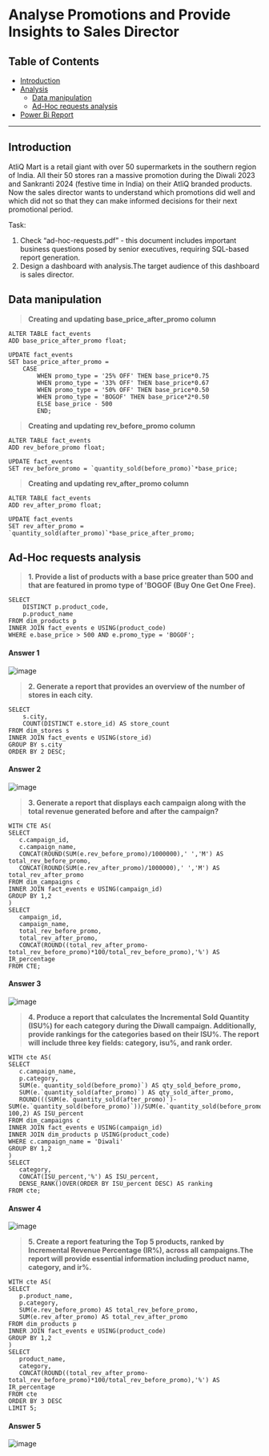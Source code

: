# Analyse Promotions and Provide Insights to Sales Director

## Table of Contents

- [Introduction](#Introduction)
- [Analysis](#analysis)
    - [Data manipulation](#data-manipulation)
    - [Ad-Hoc requests analysis](#Ad-Hoc-requests-analysis)
- [Power Bi Report](https://www.novypro.com/project/-analyse-promotions-and-provide-tangible-insights-to-sales-director-power-bi)

***

## Introduction
AtliQ Mart is a retail giant with over 50 supermarkets in the southern region of India. All their 50 stores ran a massive promotion during the Diwali 2023 and Sankranti 2024 (festive time in India) on their AtliQ branded products. Now the sales director wants to understand which promotions did well and which did not so that they can make informed decisions for their next promotional period.

Task:
1.    Check “ad-hoc-requests.pdf” - this document includes important business questions posed by senior executives, requiring SQL-based report generation.
2.    Design a dashboard with analysis.The target audience of this dashboard is sales director.

## Data manipulation
> **Creating and updating base_price_after_promo column**
```
ALTER TABLE fact_events
ADD base_price_after_promo float;

UPDATE fact_events
SET base_price_after_promo =	
	CASE
		WHEN promo_type = '25% OFF' THEN base_price*0.75
        WHEN promo_type = '33% OFF' THEN base_price*0.67
        WHEN promo_type = '50% OFF' THEN base_price*0.50
        WHEN promo_type = 'BOGOF' THEN base_price*2*0.50
        ELSE base_price - 500
        END;
```
> **Creating and updating rev_before_promo column**
```
ALTER TABLE fact_events
ADD rev_before_promo float;

UPDATE fact_events
SET rev_before_promo = `quantity_sold(before_promo)`*base_price;
```
> **Creating and updating rev_after_promo column**
```
ALTER TABLE fact_events
ADD rev_after_promo float;

UPDATE fact_events
SET rev_after_promo = `quantity_sold(after_promo)`*base_price_after_promo;
```
## **Ad-Hoc requests analysis**
> **1. Provide a list of products with a base price greater than 500 and that are featured in promo type of 'BOGOF (Buy One Get One Free).**
```
SELECT 
	DISTINCT p.product_code,
    p.product_name
FROM dim_products p
INNER JOIN fact_events e USING(product_code)
WHERE e.base_price > 500 AND e.promo_type = 'BOGOF';
```
#### Answer 1
![image](https://github.com/nabyendukuiti/Analyse-Promotions-and-Provide-Insights-to-Sales-Director/assets/140970847/c2657b33-33bd-4173-9b20-d0fcb3d8aa2f)

> **2. Generate a report that provides an overview of the number of stores in each city.**
```
SELECT 
	s.city, 
    COUNT(DISTINCT e.store_id) AS store_count
FROM dim_stores s
INNER JOIN fact_events e USING(store_id)
GROUP BY s.city
ORDER BY 2 DESC;
```
#### Answer 2
![image](https://github.com/nabyendukuiti/Analyse-Promotions-and-Provide-Insights-to-Sales-Director/assets/140970847/1b1052af-8d7b-409d-a0a5-6517e2d88578)

> **3. Generate a report that displays each campaign along with the total revenue generated before and after the campaign?**
```
WITH CTE AS(
SELECT 
   c.campaign_id,
   c.campaign_name,
   CONCAT(ROUND(SUM(e.rev_before_promo)/1000000),' ','M') AS total_rev_before_promo,
   CONCAT(ROUND(SUM(e.rev_after_promo)/1000000),' ','M') AS total_rev_after_promo
FROM dim_campaigns c
INNER JOIN fact_events e USING(campaign_id)
GROUP BY 1,2
)
SELECT 
   campaign_id, 
   campaign_name, 
   total_rev_before_promo, 
   total_rev_after_promo,
   CONCAT(ROUND((total_rev_after_promo-total_rev_before_promo)*100/total_rev_before_promo),'%') AS IR_percentage
FROM CTE;
```
#### Answer 3
![image](https://github.com/nabyendukuiti/Analyse-Promotions-and-Provide-Insights-to-Sales-Director/assets/140970847/e95285e2-2f8f-45a1-b5c1-14f6b3dd9559)

> **4. Produce a report that calculates the Incremental Sold Quantity (ISU%) for each category during the Diwall campaign. 
Additionally, provide rankings for the categories based on their ISU%. The report will include three 
key fields: category, isu%, and rank order.**
```
WITH cte AS(    
SELECT 
   c.campaign_name,
   p.category,
   SUM(e.`quantity_sold(before_promo)`) AS qty_sold_before_promo,
   SUM(e.`quantity_sold(after_promo)`) AS qty_sold_after_promo,
   ROUND(((SUM(e.`quantity_sold(after_promo)`)-SUM(e.`quantity_sold(before_promo)`))/SUM(e.`quantity_sold(before_promo)`))* 100,2) AS ISU_percent
FROM dim_campaigns c
INNER JOIN fact_events e USING(campaign_id)
INNER JOIN dim_products p USING(product_code)
WHERE c.campaign_name = 'Diwali'
GROUP BY 1,2
)
SELECT
   category,
   CONCAT(ISU_percent,'%') AS ISU_percent,
   DENSE_RANK()OVER(ORDER BY ISU_percent DESC) AS ranking
FROM cte;
```
#### Answer 4
![image](https://github.com/nabyendukuiti/Analyse-Promotions-and-Provide-Insights-to-Sales-Director/assets/140970847/8a1a0bf1-8492-449f-b404-b8d11844070d)

> **5. Create a report featuring the Top 5 products, ranked by Incremental Revenue Percentage (IR%), across all campaigns.The report will provide essential information including product name, category, and ir%.**
```
WITH cte AS( 
SELECT
   p.product_name,
   p.category,
   SUM(e.rev_before_promo) AS total_rev_before_promo,
   SUM(e.rev_after_promo) AS total_rev_after_promo
FROM dim_products p
INNER JOIN fact_events e USING(product_code)
GROUP BY 1,2
)
SELECT 
   product_name,
   category,
   CONCAT(ROUND((total_rev_after_promo-total_rev_before_promo)*100/total_rev_before_promo),'%') AS IR_percentage
FROM cte
ORDER BY 3 DESC
LIMIT 5;
```
#### Answer 5
![image](https://github.com/nabyendukuiti/Analyse-Promotions-and-Provide-Insights-to-Sales-Director/assets/140970847/61720c1c-4301-4985-9647-951d499e169c)

